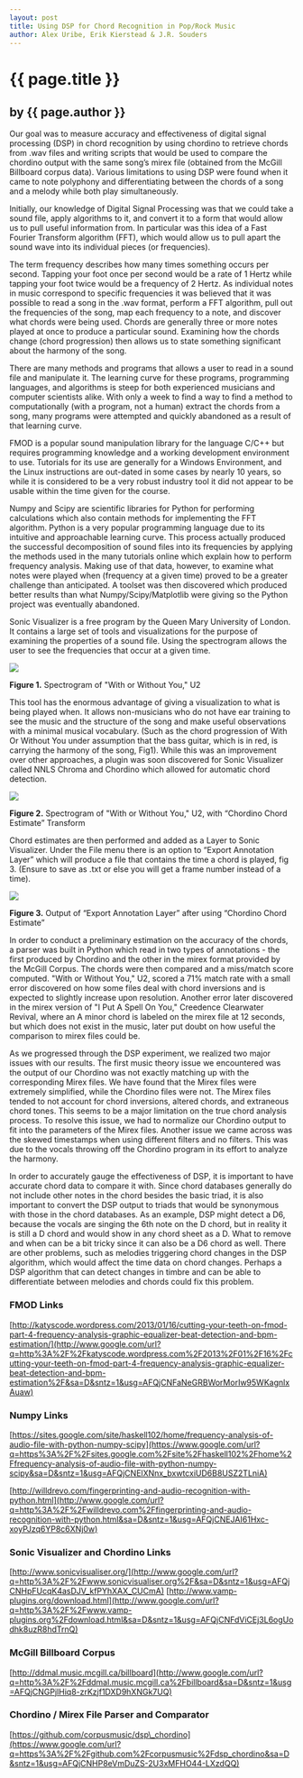 ```yaml
---
layout: post
title: Using DSP for Chord Recognition in Pop/Rock Music
author: Alex Uribe, Erik Kierstead & J.R. Souders
---
```


# {{ page.title }} #

## by {{ page.author }} ##

Our goal was to measure accuracy and effectiveness of digital signal processing (DSP) in chord recognition by using chordino to retrieve chords from .wav files and writing scripts that would be used to compare the chordino output with the same song’s mirex file (obtained from the McGill Billboard corpus data).  Various limitations to using DSP were found when it came to note polyphony and differentiating between the chords of a song and a melody while both play simultaneously.

Initially, our knowledge of Digital Signal Processing was that we could take a sound file, apply algorithms to it, and convert it to a form that would allow us to pull useful information from.  In particular was this idea of a Fast Fourier Transform algorithm (FFT), which would allow us to pull apart the sound wave into its individual pieces (or frequencies).

The term frequency describes how many times something occurs per second.  Tapping your foot once per second would be a rate of 1 Hertz while tapping your foot twice would be a frequency of 2 Hertz.  As individual notes in music correspond to specific frequencies it was believed that it was possible to read a song in the .wav format, perform a FFT algorithm, pull out the frequencies of the song, map each frequency to a note, and discover what chords were being used.  Chords are generally three or more notes played at once to produce a particular sound.  Examining how the chords change (chord progression) then allows us to state something significant about the harmony of the song.

There are many methods and programs that allows a user to read in a sound file and manipulate it.  The learning curve for these programs, programming languages, and algorithms is steep for both experienced musicians and computer scientists alike.  With only a week to find a way to find a method to computationally (with a program, not a human) extract the chords from a song, many programs were attempted and quickly abandoned as a result of that learning curve.  

FMOD is a popular sound manipulation library for the language C/C++ but requires programming knowledge and a working development environment to use.  Tutorials for its use are generally for a Windows Environment, and the Linux instructions are out-dated in some cases by nearly 10 years, so while it is considered to be a very  robust industry tool it did not appear to be usable within the time given for the course.  

Numpy and Scipy are scientific libraries for Python for performing calculations which also contain methods for implementing the FFT algorithm.  Python is a very popular programming language due to its intuitive and approachable learning curve.  This process actually produced the successful decomposition of sound files into its frequencies by applying the methods used in the many tutorials online which explain how to perform frequency analysis.  Making use of that data, however, to examine what notes were played when (frequency at a given time) proved to be a greater challenge than anticipated.  A toolset was then discovered which produced better results than what Numpy/Scipy/Matplotlib were giving so the Python project was eventually abandoned.

Sonic Visualizer is a free program by the Queen Mary University of London.  It contains a large set of tools and visualizations for the purpose of examining the properties of a sound file.  Using the spectrogram allows the user to see the frequencies that occur at a given time.


![](image06.png)

**Figure 1.** Spectrogram of "With or Without You," U2

This tool has the enormous advantage of giving a visualization to what is being played when.  It allows non-musicians who do not have ear training to see the music and the structure of the song and make useful observations with a minimal musical vocabulary.  (Such as the chord progression of With Or Without You under assumption that the bass guitar, which is in red, is carrying the harmony of the song, Fig1).  While this was an improvement over other approaches, a plugin was soon discovered for Sonic Visualizer called NNLS Chroma and Chordino which allowed for automatic chord detection.

![](image07.png)

**Figure 2.** Spectrogram of "With or Without You," U2, with “Chordino Chord Estimate” Transform

Chord estimates are then performed and added as a Layer to Sonic Visualizer.  Under the File menu there is an option to “Export Annotation Layer” which will produce a file that contains the time a chord is played, fig 3. (Ensure to save as .txt or else you will get a frame number instead of a time).

![](image08.png)

**Figure 3.** Output of “Export Annotation Layer” after using “Chordino Chord Estimate”

In order to conduct a preliminary estimation on the accuracy of the chords, a parser was built in Python which read in two types of annotations - the first produced by Chordino and the other in the mirex format provided by the McGill Corpus.  The chords were then compared and a miss/match score computed.  "With or Without You," U2, scored a 71% match rate with a small error discovered on how some files deal with chord inversions and is expected to slightly increase upon resolution.  Another error later discovered in the mirex version of "I Put A Spell On You," Creedence Clearwater Revival, where an A minor chord is labeled on the mirex file at 12 seconds, but which does not exist in the music, later put doubt on how useful the comparison to mirex files could be.

As we progressed through the DSP experiment, we realized two major issues with our results.  The first music theory issue we encountered was the output of our Chordino was not exactly matching up with the corresponding Mirex files. We have found that the Mirex files were extremely simplified, while the Chordino files were not.  The Mirex files tended to not account for chord inversions, altered chords, and extraneous chord tones.  This seems to be  a major limitation on the true chord analysis process.  To resolve this issue, we had to normalize our Chordino output to fit into the parameters of the Mirex files.  Another issue we came across was the skewed timestamps when using different filters and no filters. This was due to the vocals throwing off the Chordino program in its effort to analyze the harmony.

 

In order to accurately gauge the effectiveness of DSP, it is important to have accurate chord data to compare it with.  Since chord databases generally do not include other notes in the chord besides the basic triad, it is also important to convert the DSP output to triads that would be synonymous with those in the chord databases.  As an example, DSP might detect a D6, because the vocals are singing the 6th note on the D chord, but in reality it is still a D chord and would show in any chord sheet as a D.  What to remove and when can be a bit tricky since it can also be a D6 chord as well.  There are other problems, such as melodies triggering chord changes in the DSP algorithm, which would affect the time data on chord changes.  Perhaps a DSP algorithm that can detect changes in timbre and can be able to differentiate between melodies and chords could fix this problem. 

### FMOD Links ###

[http://katyscode.wordpress.com/2013/01/16/cutting-your-teeth-on-fmod-part-4-frequency-analysis-graphic-equalizer-beat-detection-and-bpm-estimation/](http://www.google.com/url?q=http%3A%2F%2Fkatyscode.wordpress.com%2F2013%2F01%2F16%2Fcutting-your-teeth-on-fmod-part-4-frequency-analysis-graphic-equalizer-beat-detection-and-bpm-estimation%2F&sa=D&sntz=1&usg=AFQjCNFaNeGRBWorMorIw95WKagnlxAuaw)

### Numpy Links ###

[https://sites.google.com/site/haskell102/home/frequency-analysis-of-audio-file-with-python-numpy-scipy](https://www.google.com/url?q=https%3A%2F%2Fsites.google.com%2Fsite%2Fhaskell102%2Fhome%2Ffrequency-analysis-of-audio-file-with-python-numpy-scipy&sa=D&sntz=1&usg=AFQjCNElXNnx_bxwtcxiUD6B8USZ2TLniA)

[http://willdrevo.com/fingerprinting-and-audio-recognition-with-python.html](http://www.google.com/url?q=http%3A%2F%2Fwilldrevo.com%2Ffingerprinting-and-audio-recognition-with-python.html&sa=D&sntz=1&usg=AFQjCNEJAI61Hxc-xoyPJzq6YP8c6XNj0w)


### Sonic Visualizer and Chordino Links ###

[http://www.sonicvisualiser.org/](http://www.google.com/url?q=http%3A%2F%2Fwww.sonicvisualiser.org%2F&sa=D&sntz=1&usg=AFQjCNHpFUcqK4asDJV_kfPYhXAX_CUCmA)
[http://www.vamp-plugins.org/download.html](http://www.google.com/url?q=http%3A%2F%2Fwww.vamp-plugins.org%2Fdownload.html&sa=D&sntz=1&usg=AFQjCNFdViCEj3L6ogUodhk8uzR8hdTrnQ)


### McGill Billboard Corpus ###

[http://ddmal.music.mcgill.ca/billboard](http://www.google.com/url?q=http%3A%2F%2Fddmal.music.mcgill.ca%2Fbillboard&sa=D&sntz=1&usg=AFQjCNGPjlHiq8-zrKzjf1DXD9hXNGk7UQ)

### Chordino / Mirex File Parser and Comparator ###

[https://github.com/corpusmusic/dsp\_chordino](https://www.google.com/url?q=https%3A%2F%2Fgithub.com%2Fcorpusmusic%2Fdsp_chordino&sa=D&sntz=1&usg=AFQjCNHP8eVmDuZS-2U3xMFHO44-LXzdQQ)


